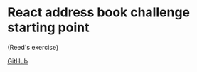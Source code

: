 # React address book challenge starting point

(Reed's exercise)

[GitHub](https://github.com/rbertolette/tf-rb-react-address-book-starting-point-.git)


